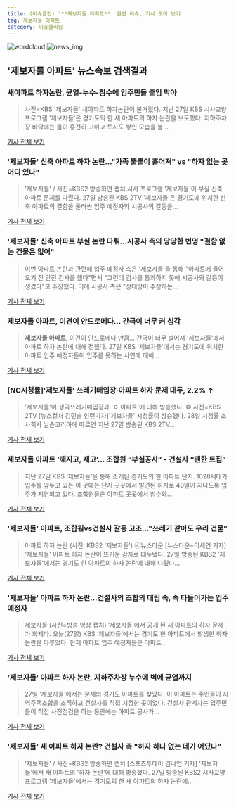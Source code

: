 ```yaml
---
title: (이슈클립) '**제보자들 아파트**' 관련 이슈, 기사 모아 보기
tag: 제보자들 아파트
category: 이슈클리핑
---
```

![wordcloud](https://s3.ap-northeast-2.amazonaws.com/lyrics101-wordcloud/2018-08-28-1535430862.png)
![news_img](https://user-images.githubusercontent.com/42597476/44507050-1206f400-a6e4-11e8-8d98-7ffbfebb353f.png)
## **'**제보자들 아파트**'** 뉴스속보 검색결과
### 새아파트 하자논란, 균열-누수-침수에 입주민들 출입 막아

>사진=KBS '제보자들' 새아파트 하자논란이 불거졌다. 지난 27일 KBS 시사교양 프로그램 '제보자들'은 경기도의 한 새 아파트의 하자 논란을 보도했다. 지하주차장 바닥에는 물이 흥건히 고이고 토사도 쌓인 모습을 볼...

<a href="http://www.nextdaily.co.kr/news/article.html?id=20180828800023" target="_blank">기사 전체 보기</a>

### '제보자들' 신축 아파트 하자 논란…"가족 뿔뿔이 흩어져" vs "하자 없는 곳 어디 있나"

>'제보자들' / 사진=KBS2 방송화면 캡처 시사 프로그램 '제보자들'이 부실 신축 아파트 문제를 다뤘다. 27일 방송된 KBS 2TV '제보자들'은 경기도에 위치한 신축 아파트의 결함을 둘러싼 입주 예정자와 시공사의 갈등을...

<a href="http://view.asiae.co.kr/news/view.htm?idxno=2018082809392081418" target="_blank">기사 전체 보기</a>

### '제보자들' 신축 아파트 부실 논란 다뤄…시공사 측의 당당한 변명 "결함 없는 건물은 없어"

>이번 아파트 논란과 관련해 입주 예정자 측은 '제보자들'을 통해 "아파트에 들어오기 전 안전 검사를 했다"면서 "그런데 검사를 통과하지 못해 시공사와 갈등이 생겼다"고 주장했다. 이에 시공사 측은 "상대방이 주장하는...

<a href="http://www.ekn.kr/news/article_lab.html?no=382723" target="_blank">기사 전체 보기</a>

### **제보자들 아파트**, 이견이 안드로메다… 간극이 너무 커 심각

>**제보자들 아파트**, 이견이 안드로메다 만큼… 간극이 너무 벌어져 '제보자들'에서 아파트 하자 논란에 대해 전했다. 27일 KBS '제보자들'에서는 경기도에 위치한 아파트 입주 예정자들이 입주를 못하는 사연에 대해...

<a href="http://www.ccdn.co.kr/news/articleView.html?idxno=536890" target="_blank">기사 전체 보기</a>

### [NC시청률]'제보자들' 쓰레기매입장·아파트 하자 문제 대두, 2.2% ↑

>'제보자들'이 생곡쓰레기매입장과 'ㅇ 아파트'에 대해 방송했다.     © 사진=KBS 2TV [뉴스컬처 김민솔 인턴기자]'제보자들' 시청률이 상승했다. 28일 시청률 조사회사 닐슨코리아에 따르면 지난 27일 방송된 KBS 2TV...

<a href="http://www.newsculture.tv/sub_read.html?uid=139150&section=sc155" target="_blank">기사 전체 보기</a>

### **제보자들 아파트** ‘깨지고, 새고’… 조합원 “부실공사” - 건설사 “괜한 트집”

>지난 27일 KBS ‘제보자들’을 통해 소개된 경기도의 한 아파트 단지. 1028세대가 입주를 앞두고 있는 이 곳에는 단지 곳곳에서 발견된 하자로 40일이 지나도록 입주가 지연되고 있다. 조합원들은 아파트 곳곳에서 침수와...

<a href="http://www.kookje.co.kr/news2011/asp/newsbody.asp?code=0500&key=20180828.99099012762" target="_blank">기사 전체 보기</a>

### '제보자들' 아파트, 조합원vs건설사 갈등 고조…"쓰레기 같아도 우리 건물"

>아파트 하자 논란 (사진: KBS2 '제보자들') ⓒ뉴스타운 [뉴스타운=이세연 기자] '제보자들' 아파트 하자 논란이 뜨거운 감자로 대두됐다. 27일 방송된 KBS2 '제보자들'에서는 경기도 한 아파트의 하자 논란에 대해 다뤘다....

<a href="http://www.newstown.co.kr/news/articleView.html?idxno=338207" target="_blank">기사 전체 보기</a>

### '제보자들' 아파트 하자 논란...건설사의 조합의 대립 속, 속 타들어가는 입주 예정자

>제보자들 (사진=방송 영상 캡처) ‘제보자들’에서 공개 된 새 아파트의 하자 문제가 화제다. 오늘(27일) KBS ‘제보자들’에서는 경기도 한 아파트에서 발생한 하자 논란을 다루었다. 현재 아파트 입주 예정자들은 아파트...

<a href="http://news.hankyung.com/article/201808272865I" target="_blank">기사 전체 보기</a>

### '제보자들' 아파트 하자 논란, 지하주차장 누수에 벽에 균열까지

>27일 '제보자들'에서는 문제의 경기도 아파트를 찾았다. 이 아파트는 주민들이 지역주택조합을 조직하고 건설사를 직접 지정한 곳이었다. 건설사 관계자는 입주민들이 직접 사전점검을 하는 동안에는 아파트 공사가...

<a href="http://www.topstarnews.net/news/articleView.html?idxno=471780" target="_blank">기사 전체 보기</a>

### '제보자들' 새 아파트 하자 논란? 건설사 측 "하자 하나 없는 데가 어딨나"

>'제보자들' / 사진=KBS2 방송화면 캡처 [스포츠투데이 김나연 기자] '제보자들'에서 새 아파트의 '하자 논란'에 대해 방송했다. 27일 방송된 KBS2 시사교양 프로그램 '제보자들'에서는 경기도의 한 새 아파트의 하자 논란에...

<a href="http://stoo.asiae.co.kr/news/naver_view.htm?idxno=2018082722075214841" target="_blank">기사 전체 보기</a>


